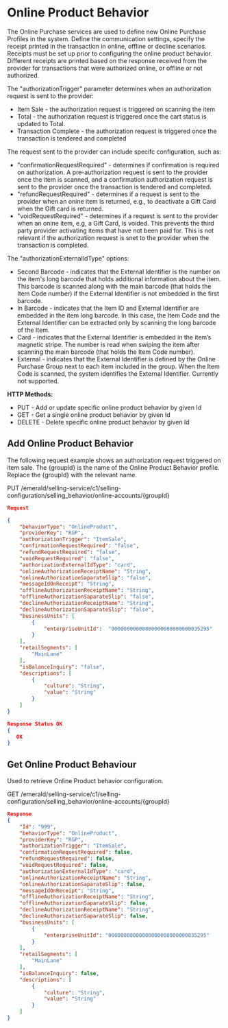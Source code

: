 # Online Product Behavior

The Online Purchase services are used to define new Online Purchase Profiles in the system. Define the communication settings, specify the receipt printed in the transaction in online, offline or decline scenarios.
Receipts must be set up prior to configuring the online product behavior. Different receipts are printed based on the response received from the provider for transactions that were authorized online, or offline or not authorized.

The "authorizationTrigger" parameter determines when an authorization request is sent to the provider:

* Item Sale - the authorization request is triggered on scanning the item
* Total - the authorization request is triggered once the cart status is updated to Total.
* Transaction Complete - the authorization request is triggered once the transaction is tendered and completed

The request sent to the provider can include specifc configuration, such as:

* "confirmationRequestRequired" - determines if confirmation is required on authorization. A pre-authorization request is sent to the provider once the item is scanned, and a confirmation authorization request is sent to the provider once the transaction is tendered and completed.
* "refundRequestRequired" - determines if a request is sent to the provider when an onine item is returned, e.g., to deactivate a Gift Card when the Gift card is returned.
* "voidRequestRequired" - determines if a request is sent to the provider when an onine item, e.g, a Gift Card, is voided. This prevents the third party provider activating items that have not been paid for. This is not relevant if the authorization request is snet to the provider when the transaction is completed.

The "authorizationExternalIdType" options:

* Second Barcode - indicates that the External Identifier is the number on the item's long barcode that holds additional information about the item. This barcode is scanned along with the main barcode (that holds the Item Code number) if the External Identifier is not embedded in the first barcode.
* In Barcode - indicates that the Item ID and External Identifier are embedded in the item long barcode. In this case, the Item Code and the External Identifier can be extracted only by scanning the long barcode of the Item.  
* Card - indicates that the External Identifier is embedded in the item’s magnetic stripe. The number is read when swiping the item after scanning the main barcode (that holds the Item Code number).
* External - indicates that the External Identifier is defined by the Online Purchase Group next to each item included in the group. When the Item Code is scanned, the system identifies the External Identifier. Currently not supported.

**HTTP Methods:**

* PUT - Add or update specific online product behavior by given Id
* GET - Get a single online product behavior by given Id
* DELETE - Delete specific online product behavior by given Id

## Add Online Product Behavior

The following request example shows an authorization request triggered on item sale. The {groupId} is the name of the Online Product Behavior profile. Replace the {groupId} with the relevant name.

PUT
/emerald/selling-service/c1/selling-configuration/selling_behavior/online-accounts/{groupId}

```json
Request

{
    "behaviorType": "OnlineProduct",
    "providerKey": "RGP",
    "authorizationTrigger": "ItemSale",
    "confirmationRequestRequired": "false",
    "refundRequestRequired": "false",
    "voidRequestRequired": "false",
    "authorizationExternalIdType": "card",
    "onlineAuthorizationReceiptName": "String",
    "onlineAuthorizationSaparateSlip": "false",
    "messageIdOnReceipt": "String",
    "offlineAuthorizationReceiptName": "String",
    "offlineAuthorizationSaparateSlip": "false",
    "declineAuthorizationReceiptName": "String",
    "declineAuthorizationSaparateSlip": "false",
    "businessUnits": [
        {
            "enterpriseUnitId":  "00000000000000000000000000035295"
        }
    ],
    "retailSegments": [
        "MainLane"
    ],
    "isBalanceInquiry": "false",
    "descriptions": [
        {
            "culture": "String",
            "value": "String"
        }
    ]
}
```

```json
Response Status OK
{
   OK
}
```

## Get Online Product Behaviour

Used to retrieve Online Product behavior configuration.

GET
/emerald/selling-service/c1/selling-configuration/selling_behavior/online-accounts/{groupId}

```json
Response
{
    "Id": "999",
    "behaviorType": "OnlineProduct",
    "providerKey": "RGP",
    "authorizationTrigger": "ItemSale",
    "confirmationRequestRequired": false,
    "refundRequestRequired": false,
    "voidRequestRequired": false,
    "authorizationExternalIdType": "card",
    "onlineAuthorizationReceiptName": "String",
    "onlineAuthorizationSaparateSlip": false,
    "messageIdOnReceipt": "String",
    "offlineAuthorizationReceiptName": "String",
    "offlineAuthorizationSaparateSlip": false,
    "declineAuthorizationReceiptName": "String",
    "declineAuthorizationSaparateSlip": false,
    "businessUnits": [
        {
            "enterpriseUnitId": "00000000000000000000000000035295"
        }
    ],
    "retailSegments": [
        "MainLane"
    ],
    "isBalanceInquiry": false,
    "descriptions": [
        {
            "culture": "String",
            "value": "String"
        }
    ]
}
```
